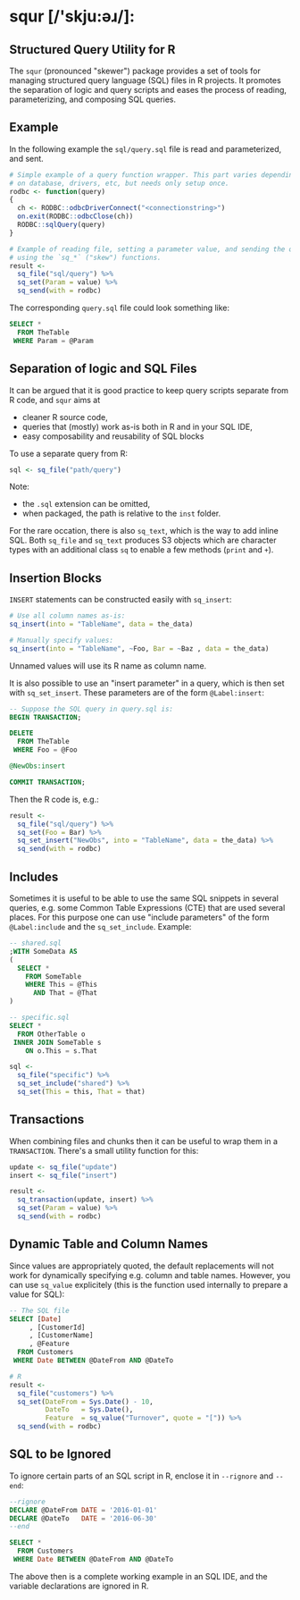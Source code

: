 # squr [/'skju:əɹ/]: 
## Structured Query Utility for R

The `squr` (pronounced "skewer") package provides a set of tools
for managing structured query language (SQL) files in R projects.
It promotes the separation of logic and query scripts and eases the process
of reading, parameterizing, and composing SQL queries.

## Example

In the following example the `sql/query.sql` file is read and
parameterized, and sent.

```R
# Simple example of a query function wrapper. This part varies depending
# on database, drivers, etc, but needs only setup once.
rodbc <- function(query)
{
  ch <- RODBC::odbcDriverConnect("<connectionstring>")
  on.exit(RODBC::odbcClose(ch))
  RODBC::sqlQuery(query)
}

# Example of reading file, setting a parameter value, and sending the query,
# using the `sq_*` ("skew") functions.
result <- 
  sq_file("sql/query") %>% 
  sq_set(Param = value) %>%
  sq_send(with = rodbc)
```

The corresponding `query.sql` file could look something like:
```SQL
SELECT *
  FROM TheTable
 WHERE Param = @Param
```

## Separation of logic and SQL Files
It can be argued that it is good practice to keep query scripts separate
from R code, and `squr` aims at

* cleaner R source code,
* queries that (mostly) work as-is both in R and in your SQL IDE,
* easy composability and reusability of SQL blocks

To use a separate query from R:

```R
sql <- sq_file("path/query")
```

Note: 

* the `.sql` extension can be omitted,
* when packaged, the path is relative to the `inst` folder.

For the rare occation, there is also `sq_text`, which is the 
way to add inline SQL. Both `sq_file` and `sq_text` produces
S3 objects which are character types with an additional class
`sq` to enable a few methods (`print` and `+`).

## Insertion Blocks
`INSERT` statements can be constructed easily with `sq_insert`:
```R
# Use all column names as-is:
sq_insert(into = "TableName", data = the_data)

# Manually specify values:
sq_insert(into = "TableName", ~Foo, Bar = ~Baz , data = the_data)
```
Unnamed values will use its R name as column name.

It is also possible to use an "insert parameter" in a query, which is then 
set with `sq_set_insert`. These parameters are of the form `@Label:insert`:

```SQL
-- Suppose the SQL query in query.sql is:
BEGIN TRANSACTION;

DELETE 
  FROM TheTable 
 WHERE Foo = @Foo

@NewObs:insert

COMMIT TRANSACTION;
```

Then the R code is, e.g.:
```R
result <-
  sq_file("sql/query") %>% 
  sq_set(Foo = Bar) %>% 
  sq_set_insert("NewObs", into = "TableName", data = the_data) %>% 
  sq_send(with = rodbc)
```

## Includes
Sometimes it is useful to be able to use the same SQL snippets in several queries, 
e.g. some Common Table Expressions (CTE) that are used several places. 
For this purpose one can use "include parameters" of the form `@Label:include` and
the `sq_set_include`. Example:
```SQL
-- shared.sql
;WITH SomeData AS 
(
  SELECT *
    FROM SomeTable
    WHERE This = @This
      AND That = @That
)
```

```SQL
-- specific.sql
SELECT *
  FROM OtherTable o
 INNER JOIN SomeTable s
    ON o.This = s.That
```

```R
sql <- 
  sq_file("specific") %>% 
  sq_set_include("shared") %>% 
  sq_set(This = this, That = that) 
```

## Transactions
When combining files and chunks then it can be useful to wrap them 
in a `TRANSACTION`. There's a small utility function for this:

```R
update <- sq_file("update")
insert <- sq_file("insert")

result <-
  sq_transaction(update, insert) %>% 
  sq_set(Param = value) %>% 
  sq_send(with = rodbc)
```

## Dynamic Table and Column Names
Since values are appropriately quoted, the default replacements
will not work for dynamically specifying e.g. column and table names.
However, you can use `sq_value` explicitely (this is the function used
internally to prepare a value for SQL):

```SQL
-- The SQL file
SELECT [Date]
     , [CustomerId]
     , [CustomerName]
     , @Feature
  FROM Customers
 WHERE Date BETWEEN @DateFrom AND @DateTo
```

```R
# R
result <- 
  sq_file("customers") %>% 
  sq_set(DateFrom = Sys.Date() - 10, 
         DateTo   = Sys.Date(), 
         Feature  = sq_value("Turnover", quote = "[")) %>% 
  sq_send(with = rodbc)
```

## SQL to be Ignored
To ignore certain parts of an SQL script in R, enclose it in 
`--rignore` and `--end`:

```SQL
--rignore
DECLARE @DateFrom DATE = '2016-01-01'
DECLARE @DateTo   DATE = '2016-06-30'
--end

SELECT *
  FROM Customers
 WHERE Date BETWEEN @DateFrom AND @DateTo
```

The above then is a complete working example in an SQL IDE, and the 
variable declarations are ignored in R.




